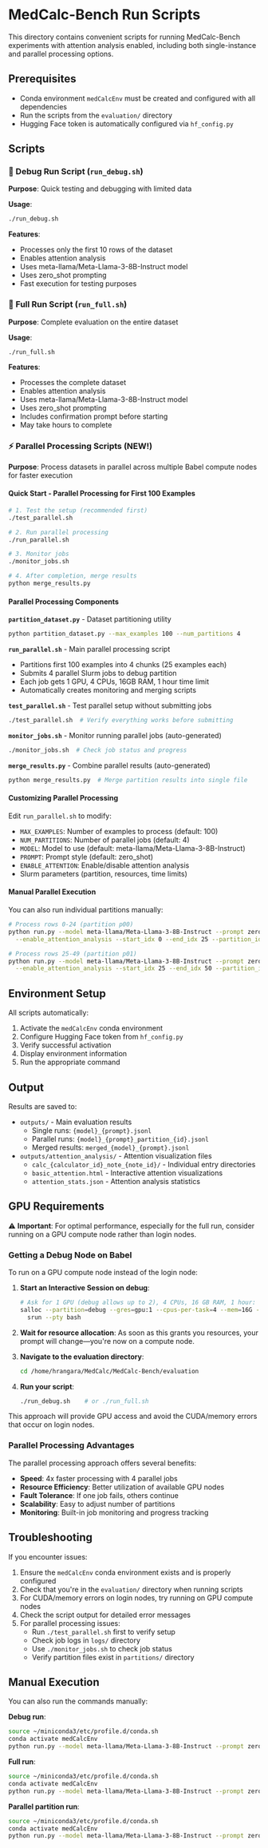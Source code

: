 # MedCalc-Bench Run Scripts

This directory contains convenient scripts for running MedCalc-Bench experiments with attention analysis enabled, including both single-instance and parallel processing options.

## Prerequisites

- Conda environment `medCalcEnv` must be created and configured with all dependencies
- Run the scripts from the `evaluation/` directory
- Hugging Face token is automatically configured via `hf_config.py`

## Scripts

### 🔧 Debug Run Script (`run_debug.sh`)

**Purpose**: Quick testing and debugging with limited data

**Usage**:
```bash
./run_debug.sh
```

**Features**:
- Processes only the first 10 rows of the dataset
- Enables attention analysis
- Uses meta-llama/Meta-Llama-3-8B-Instruct model
- Uses zero_shot prompting
- Fast execution for testing purposes

### 🚀 Full Run Script (`run_full.sh`)

**Purpose**: Complete evaluation on the entire dataset

**Usage**:
```bash
./run_full.sh
```

**Features**:
- Processes the complete dataset
- Enables attention analysis
- Uses meta-llama/Meta-Llama-3-8B-Instruct model
- Uses zero_shot prompting
- Includes confirmation prompt before starting
- May take hours to complete

### ⚡ Parallel Processing Scripts (NEW!)

**Purpose**: Process datasets in parallel across multiple Babel compute nodes for faster execution

#### Quick Start - Parallel Processing for First 100 Examples

```bash
# 1. Test the setup (recommended first)
./test_parallel.sh

# 2. Run parallel processing
./run_parallel.sh

# 3. Monitor jobs
./monitor_jobs.sh

# 4. After completion, merge results
python merge_results.py
```

#### Parallel Processing Components

**`partition_dataset.py`** - Dataset partitioning utility
```bash
python partition_dataset.py --max_examples 100 --num_partitions 4
```

**`run_parallel.sh`** - Main parallel processing script
- Partitions first 100 examples into 4 chunks (25 examples each)
- Submits 4 parallel Slurm jobs to debug partition
- Each job gets 1 GPU, 4 CPUs, 16GB RAM, 1 hour time limit
- Automatically creates monitoring and merging scripts

**`test_parallel.sh`** - Test parallel setup without submitting jobs
```bash
./test_parallel.sh  # Verify everything works before submitting
```

**`monitor_jobs.sh`** - Monitor running parallel jobs (auto-generated)
```bash
./monitor_jobs.sh  # Check job status and progress
```

**`merge_results.py`** - Combine parallel results (auto-generated)
```bash
python merge_results.py  # Merge partition results into single file
```

#### Customizing Parallel Processing

Edit `run_parallel.sh` to modify:
- `MAX_EXAMPLES`: Number of examples to process (default: 100)
- `NUM_PARTITIONS`: Number of parallel jobs (default: 4)
- `MODEL`: Model to use (default: meta-llama/Meta-Llama-3-8B-Instruct)
- `PROMPT`: Prompt style (default: zero_shot)
- `ENABLE_ATTENTION`: Enable/disable attention analysis
- Slurm parameters (partition, resources, time limits)

#### Manual Parallel Execution

You can also run individual partitions manually:
```bash
# Process rows 0-24 (partition p00)
python run.py --model meta-llama/Meta-Llama-3-8B-Instruct --prompt zero_shot \
  --enable_attention_analysis --start_idx 0 --end_idx 25 --partition_id p00

# Process rows 25-49 (partition p01)  
python run.py --model meta-llama/Meta-Llama-3-8B-Instruct --prompt zero_shot \
  --enable_attention_analysis --start_idx 25 --end_idx 50 --partition_id p01
```

## Environment Setup

All scripts automatically:
1. Activate the `medCalcEnv` conda environment
2. Configure Hugging Face token from `hf_config.py`
3. Verify successful activation
4. Display environment information
5. Run the appropriate command

## Output

Results are saved to:
- `outputs/` - Main evaluation results
  - Single runs: `{model}_{prompt}.jsonl`
  - Parallel runs: `{model}_{prompt}_partition_{id}.jsonl`
  - Merged results: `merged_{model}_{prompt}.jsonl`
- `outputs/attention_analysis/` - Attention visualization files
  - `calc_{calculator_id}_note_{note_id}/` - Individual entry directories
  - `basic_attention.html` - Interactive attention visualizations
  - `attention_stats.json` - Attention analysis statistics

## GPU Requirements

⚠️ **Important**: For optimal performance, especially for the full run, consider running on a GPU compute node rather than login nodes.

### Getting a Debug Node on Babel

To run on a GPU compute node instead of the login node:

1. **Start an Interactive Session on debug**:
   ```bash
   # Ask for 1 GPU (debug allows up to 2), 4 CPUs, 16 GB RAM, 1 hour:
   salloc --partition=debug --gres=gpu:1 --cpus-per-task=4 --mem=16G --time=01:00:00 \
     srun --pty bash
   ```
   
2. **Wait for resource allocation**: As soon as this grants you resources, your prompt will change—you're now on a compute node.

3. **Navigate to the evaluation directory**:
   ```bash
   cd /home/hrangara/MedCalc/MedCalc-Bench/evaluation
   ```

4. **Run your script**:
   ```bash
   ./run_debug.sh    # or ./run_full.sh
   ```

This approach will provide GPU access and avoid the CUDA/memory errors that occur on login nodes.

### Parallel Processing Advantages

The parallel processing approach offers several benefits:
- **Speed**: 4x faster processing with 4 parallel jobs
- **Resource Efficiency**: Better utilization of available GPU nodes
- **Fault Tolerance**: If one job fails, others continue
- **Scalability**: Easy to adjust number of partitions
- **Monitoring**: Built-in job monitoring and progress tracking

## Troubleshooting

If you encounter issues:
1. Ensure the `medCalcEnv` conda environment exists and is properly configured
2. Check that you're in the `evaluation/` directory when running scripts
3. For CUDA/memory errors on login nodes, try running on GPU compute nodes
4. Check the script output for detailed error messages
5. For parallel processing issues:
   - Run `./test_parallel.sh` first to verify setup
   - Check job logs in `logs/` directory
   - Use `./monitor_jobs.sh` to check job status
   - Verify partition files exist in `partitions/` directory

## Manual Execution

You can also run the commands manually:

**Debug run**:
```bash
source ~/miniconda3/etc/profile.d/conda.sh
conda activate medCalcEnv
python run.py --model meta-llama/Meta-Llama-3-8B-Instruct --prompt zero_shot --enable_attention_analysis --debug_run
```

**Full run**:
```bash
source ~/miniconda3/etc/profile.d/conda.sh
conda activate medCalcEnv
python run.py --model meta-llama/Meta-Llama-3-8B-Instruct --prompt zero_shot --enable_attention_analysis
```

**Parallel partition run**:
```bash
source ~/miniconda3/etc/profile.d/conda.sh
conda activate medCalcEnv
python run.py --model meta-llama/Meta-Llama-3-8B-Instruct --prompt zero_shot --enable_attention_analysis --start_idx 0 --end_idx 25 --partition_id p00
``` 